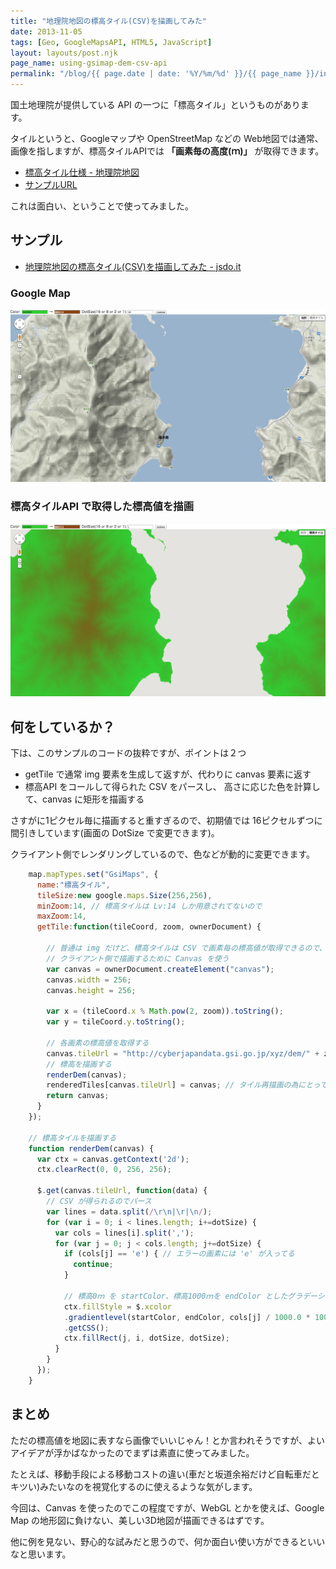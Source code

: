```yaml
---
title: "地理院地図の標高タイル(CSV)を描画してみた"
date: 2013-11-05
tags: [Geo, GoogleMapsAPI, HTML5, JavaScript]
layout: layouts/post.njk
page_name: using-gsimap-dem-csv-api
permalink: "/blog/{{ page.date | date: '%Y/%m/%d' }}/{{ page_name }}/index.html"
---
```

国土地理院が提供している API の一つに「標高タイル」というものがあります。
<!--more-->
タイルというと、Googleマップや OpenStreetMap などの Web地図では通常、画像を指しますが、標高タイルAPIでは **「画素毎の高度(ｍ)」** が取得できます。

* [標高タイル仕様 - 地理院地図](http://portal.cyberjapan.jp/help/development/demtile.html)
* [サンプルURL](http://cyberjapandata.gsi.go.jp/xyz/dem/14/14547/6463.txt)

これは面白い、ということで使ってみました。

## サンプル

* [地理院地図の標高タイル(CSV)を描画してみた - jsdo.it](http://jsdo.it/amay077/jjod)

### Google Map 

![img1](/img/posts/using_gsimap_dem_csv_api_01.png)

### 標高タイルAPI で取得した標高値を描画

![img1](/img/posts/using_gsimap_dem_csv_api_02.png)

## 何をしているか？

下は、このサンプルのコードの抜粋ですが、ポイントは２つ

* getTile で通常 img 要素を生成して返すが、代わりに canvas 要素に返す
* 標高API をコールして得られた CSV をパースし、 高さに応じた色を計算して、canvas に矩形を描画する

さすがに1ピクセル毎に描画すると重すぎるので、初期値では 16ピクセルずつに間引きしています(画面の DotSize で変更できます)。

クライアント側でレンダリングしているので、色などが動的に変更できます。

```javascript 
    map.mapTypes.set("GsiMaps", {
      name:"標高タイル",
      tileSize:new google.maps.Size(256,256),
      minZoom:14, // 標高タイルは Lv:14 しか用意されてないので
      maxZoom:14, 
      getTile:function(tileCoord, zoom, ownerDocument) {
          
        // 普通は img だけど、標高タイルは CSV で画素毎の標高値が取得できるので、
        // クライアント側で描画するために Canvas を使う
        var canvas = ownerDocument.createElement("canvas");
        canvas.width = 256;
        canvas.height = 256;
        
        var x = (tileCoord.x % Math.pow(2, zoom)).toString();
        var y = tileCoord.y.toString();
        
        // 各画素の標高値を取得する
        canvas.tileUrl = "http://cyberjapandata.gsi.go.jp/xyz/dem/" + zoom +  "/" + x + "/" + y + ".txt";
        // 標高を描画する
        renderDem(canvas);
        renderedTiles[canvas.tileUrl] = canvas; // タイル再描画の為にとっておく
        return canvas;
      }
    });
    
    // 標高タイルを描画する
    function renderDem(canvas) {
      var ctx = canvas.getContext('2d');
      ctx.clearRect(0, 0, 256, 256);
      
      $.get(canvas.tileUrl, function(data) {
        // CSV が得られるのでパース
        var lines = data.split(/\r\n|\r|\n/);
        for (var i = 0; i < lines.length; i+=dotSize) {
          var cols = lines[i].split(',');
          for (var j = 0; j < cols.length; j+=dotSize) {
            if (cols[j] == 'e') { // エラーの画素には 'e' が入ってる
              continue;
            }
              
            // 標高0ｍ を startColor、標高1000ｍを endColor としたグラデーション色を設定する。
            ctx.fillStyle = $.xcolor
            .gradientlevel(startColor, endColor, cols[j] / 1000.0 * 100.0, 100)
            .getCSS();
            ctx.fillRect(j, i, dotSize, dotSize);
          }
        }
      });
    }
```

## まとめ

ただの標高値を地図に表すなら画像でいいじゃん！とか言われそうですが、よいアイデアが浮かばなかったのでまずは素直に使ってみました。

たとえば、移動手段による移動コストの違い(車だと坂道余裕だけど自転車だとキツい)みたいなのを視覚化するのに使えるような気がします。

今回は、Canvas を使ったのでこの程度ですが、WebGL とかを使えば、Google Map の地形図に負けない、美しい3D地図が描画できるはずです。

他に例を見ない、野心的な試みだと思うので、何か面白い使い方ができるといいなと思います。
